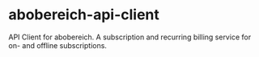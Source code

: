 # abobereich-api-client
API Client for abobereich. A subscription and recurring billing service for on- and offline subscriptions.
